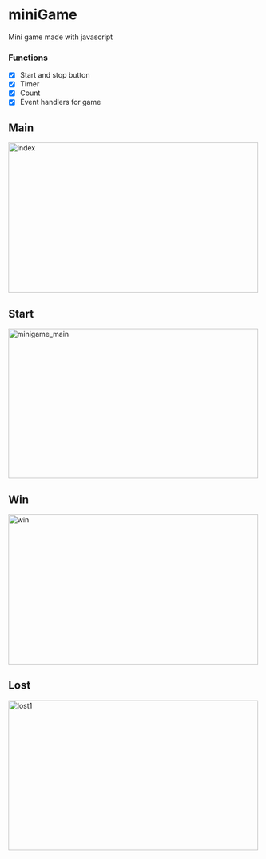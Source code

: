 # miniGame

Mini game made with javascript

### Functions
- [x] Start and stop button
- [x] Timer
- [x] Count
- [x] Event handlers for game

## Main
<img width="500" height="300" alt="index" src="https://user-images.githubusercontent.com/53434429/108221515-fc2afa80-718b-11eb-8b46-18dd13f21d3c.png">

## Start
<img width="500" height="300" alt="minigame_main" src="https://user-images.githubusercontent.com/53434429/108221522-fdf4be00-718b-11eb-846d-e8ef2f014c96.png">

## Win
<img width="500" height="300" alt="win" src="https://user-images.githubusercontent.com/53434429/108221527-ffbe8180-718b-11eb-90aa-33b8c2ff42ee.png">

## Lost
<img width="500" height="300" alt="lost1" src="https://user-images.githubusercontent.com/53434429/108221542-051bcc00-718c-11eb-861f-063848c04308.png">



